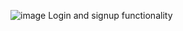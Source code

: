 ![image](https://github.com/KAUSHALquantum002/CIDRA/assets/97720136/a5e34789-8c87-49fd-893c-53cc94c27086)
Login and signup functionality

